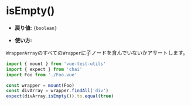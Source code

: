 # isEmpty()

- **戻り値:** `{boolean}`

- **使い方:**

`WrapperArray`のすべての`Wrapper`に子ノードを含んでいないかアサートします。

```js
import { mount } from 'vue-test-utils'
import { expect } from 'chai'
import Foo from './Foo.vue'

const wrapper = mount(Foo)
const divArray = wrapper.findAll('div')
expect(divArray.isEmpty()).to.equal(true)
```